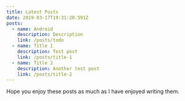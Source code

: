 ```yaml
---
title: Latest Posts
date: 2019-03-17T19:31:20.591Z
posts:
  - name: Android
    description: Description
    link: /posts/todo
  - name: Title 1
    description: Test post
    link: /posts/title-1
  - name: Title 2
    description: Another test post
    link: /posts/title-2
---
```

Hope you enjoy these posts as much as I have enjoyed writing them.